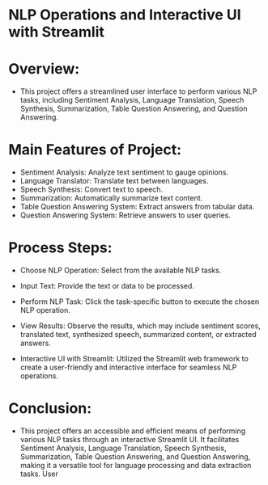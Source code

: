 # NLP Operations and Interactive UI with Streamlit

# Overview:
- This project offers a streamlined user interface to perform various NLP tasks, including Sentiment Analysis, Language Translation, Speech Synthesis, Summarization, Table Question Answering, and Question Answering.

# Main Features of Project:

  - Sentiment Analysis: Analyze text sentiment to gauge opinions.
  - Language Translator: Translate text between languages.
  - Speech Synthesis: Convert text to speech.
  - Summarization: Automatically summarize text content.
  - Table Question Answering System: Extract answers from tabular data.
  - Question Answering System: Retrieve answers to user queries.

# Process Steps:

  - Choose NLP Operation:
        Select from the available NLP tasks.

  - Input Text:
        Provide the text or data to be processed.

  - Perform NLP Task:
        Click the task-specific button to execute the chosen NLP operation.

  - View Results:
        Observe the results, which may include sentiment scores, translated text, synthesized speech, summarized content, or extracted answers.

  - Interactive UI with Streamlit:
        Utilized the Streamlit web framework to create a user-friendly and interactive interface for seamless NLP operations.

# Conclusion:
- This project offers an accessible and efficient means of performing various NLP tasks through an interactive Streamlit UI. It facilitates Sentiment Analysis, Language Translation, Speech Synthesis, Summarization, Table Question Answering, and Question 
Answering, making it a versatile tool for language processing and data extraction tasks.
User
